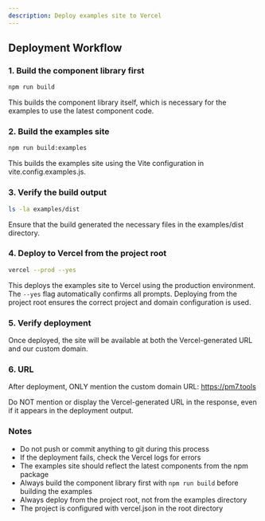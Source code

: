 ```yaml
---
description: Deploy examples site to Vercel
---
```

## Deployment Workflow

### 1. Build the component library first
```bash
npm run build
```
This builds the component library itself, which is necessary for the examples to use the latest component code.

### 2. Build the examples site
```bash
npm run build:examples
```
This builds the examples site using the Vite configuration in vite.config.examples.js.

### 3. Verify the build output
```bash
ls -la examples/dist
```
Ensure that the build generated the necessary files in the examples/dist directory.

### 4. Deploy to Vercel from the project root
```bash
vercel --prod --yes
```
This deploys the examples site to Vercel using the production environment. The `--yes` flag automatically confirms all prompts. Deploying from the project root ensures the correct project and domain configuration is used.

### 5. Verify deployment
Once deployed, the site will be available at both the Vercel-generated URL and our custom domain.

### 6. URL
After deployment, ONLY mention the custom domain URL: https://pm7.tools

Do NOT mention or display the Vercel-generated URL in the response, even if it appears in the deployment output.

### Notes
- Do not push or commit anything to git during this process
- If the deployment fails, check the Vercel logs for errors
- The examples site should reflect the latest components from the npm package
- Always build the component library first with `npm run build` before building the examples
- Always deploy from the project root, not from the examples directory
- The project is configured with vercel.json in the root directory
